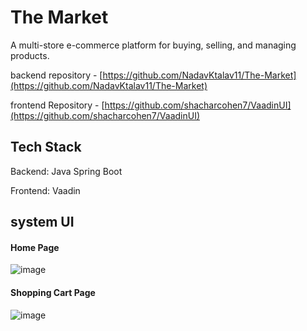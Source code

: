 # The Market

A multi-store e-commerce platform for buying, selling, and managing products. 

backend repository - [https://github.com/NadavKtalav11/The-Market](https://github.com/NadavKtalav11/The-Market)

frontend Repository - [https://github.com/shacharcohen7/VaadinUI](https://github.com/shacharcohen7/VaadinUI)

## Tech Stack
Backend: Java Spring Boot

Frontend: Vaadin


## system UI
#### Home Page
![image](https://github.com/user-attachments/assets/784dd6ea-824e-4498-8dc7-cf98707f82bb)

#### Shopping Cart Page
![image](https://github.com/user-attachments/assets/89b078d3-2ca6-479f-887c-6e8bb5a0402a)
